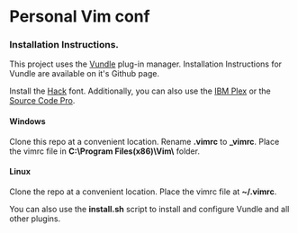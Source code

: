 # Personal Vim conf

### Installation Instructions.

This project uses the [Vundle](https://github.com/VundleVim/Vundle.vim)
plug-in manager. Installation Instructions for Vundle are available on it's Github page.

Install the [Hack](https://sourcefooundry.org/hack/) font.
Additionally, you can also use the [IBM Plex](https://www.ibm.com/plex/) or the [Source Code Pro](https://github.com/adobe-fonts/source-code-pro).

#### Windows

Clone this repo at a convenient location.
Rename **.vimrc** to **_vimrc**.
Place the vimrc file in __C:\Program Files(x86)\Vim\\__ folder.

#### Linux

Clone the repo at a convenient location.
Place the vimrc file at __~/.vimrc__.

You can also use the **install.sh** script to install and configure Vundle and all other plugins.
